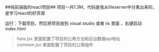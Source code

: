 ##纯前端版的react项目##
项目一共1.3M，代码是我从fileserver中分离出来的，是学习react的好资源


运行：下载项目，然后把项目放到 visual studio 或者 iis 里面 ，右键启动index.html


> funs.jsx 里面配置了项目的公用方法和后台数据api地址  
> common.jsx 里面配置了项目的公用组件